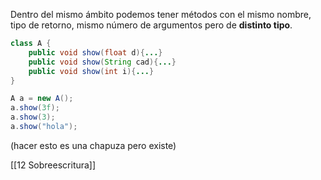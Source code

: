 
Dentro del mismo ámbito podemos tener métodos con el mismo nombre, tipo de retorno, mismo número de argumentos pero de **distinto tipo**.

```java
class A {
	public void show(float d){...}
	public void show(String cad){...}
	public void show(int i){...}
}
```

```java
A a = new A();
a.show(3f);
a.show(3);
a.show("hola");
```

(hacer esto es una chapuza pero existe)

[[12 Sobreescritura]]